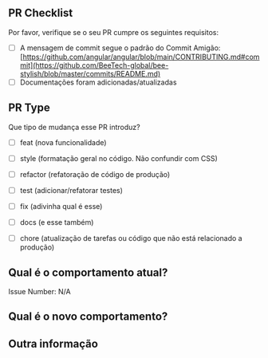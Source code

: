 ## PR Checklist
Por favor, verifique se o seu PR cumpre os seguintes requisitos:

- [ ] A mensagem de commit segue o padrão do Commit Amigão: [https://github.com/angular/angular/blob/main/CONTRIBUTING.md#commit](https://github.com/BeeTech-global/bee-stylish/blob/master/commits/README.md)
- [ ] Documentações foram adicionadas/atualizadas

## PR Type
Que tipo de mudança esse PR introduz?

<!-- Marque aquele que se aplica a esta PR usando "x". -->

- [ ] feat (nova funcionalidade)
- [ ] style (formatação geral no código. Não confundir com CSS)
- [ ] refactor (refatoração de código de produção)
- [ ] test (adicionar/refatorar testes)
- [ ] fix (adivinha qual é esse)
- [ ] docs (e esse também)
- [ ] chore (atualização de tarefas ou código que não está relacionado a produção)


## Qual é o comportamento atual?


Issue Number: N/A


## Qual é o novo comportamento?


## Outra informação
